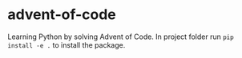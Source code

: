 # advent-of-code
Learning Python by solving Advent of Code. In project folder run `pip install -e .` to install the package.
